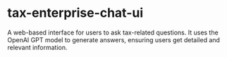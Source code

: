 # tax-enterprise-chat-ui
A web-based interface for users to ask tax-related questions. It uses the OpenAI GPT model to generate answers, ensuring users get detailed and relevant information.
